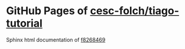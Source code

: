 GitHub Pages of [cesc-folch/tiago-tutorial](https://github.com/cesc-folch/tiago-tutorial.git)
===
Sphinx html documentation of [f8268469](https://github.com/cesc-folch/tiago-tutorial/tree/f8268469b881d2020e81a7006d6a4a1edc561f3a)
